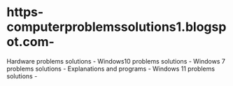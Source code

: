 # https-computerproblemssolutions1.blogspot.com-
Hardware problems solutions -   Windows10 problems solutions -   Windows 7 problems solutions -   Explanations and programs -   Windows 11 problems solutions -
